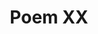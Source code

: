 ---
layout: "../../layouts/BlogPost.astro"
title: Poem XX
description: Poems
pubDate: October 31, 2022
---